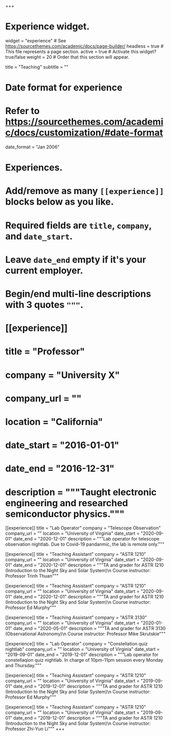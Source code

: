 +++
# Experience widget.
widget = "experience"  # See https://sourcethemes.com/academic/docs/page-builder/
headless = true  # This file represents a page section.
active = true  # Activate this widget? true/false
weight = 20  # Order that this section will appear.

title = "Teaching"
subtitle = ""

# Date format for experience
#   Refer to https://sourcethemes.com/academic/docs/customization/#date-format
date_format = "Jan 2006"

# Experiences.
#   Add/remove as many `[[experience]]` blocks below as you like.
#   Required fields are `title`, `company`, and `date_start`.
#   Leave `date_end` empty if it's your current employer.
#   Begin/end multi-line descriptions with 3 quotes `"""`.

# [[experience]]
#   title = "Professor"
#   company = "University X"
#   company_url = ""
#   location = "California"
#   date_start = "2016-01-01"
#   date_end = "2016-12-31"
#   description = """Taught electronic engineering and researched semiconductor physics."""

[[experience]]
  title = "Lab Operator"
  company = "Telescope Observation"
  company_url = ""
  location = "University of Virginia"
  date_start = "2020-09-01"
  date_end = "2020-12-01"
  description = """Lab operator for telescope observation nightlab. Due to Covid-19 pandanmic, the lab is remote only."""

[[experience]]
  title = "Teaching Assistant"
  company = "ASTR 1210"
  company_url = ""
  location = "University of Virginia"
  date_start = "2020-09-01"
  date_end = "2020-12-01"
  description = """TA and grader for ASTR 1210 (Introduction to the Night Sky and Solar System)\n
Course instructor: Professor Trinh Thuan"""

[[experience]]
  title = "Teaching Assistant"
  company = "ASTR 1210"
  company_url = ""
  location = "University of Virginia"
  date_start = "2020-09-01"
  date_end = "2020-12-01"
  description = """TA and grader for ASTR 1210 (Introduction to the Night Sky and Solar System)\n
Course instructor: Professor Ed Murphy"""

[[experience]]
  title = "Teaching Assistant"
  company = "ASTR 3130"
  company_url = ""
  location = "University of Virginia"
  date_start = "2020-01-01"
  date_end = "2020-05-01"
  description = """TA and grader for ASTR 3130 (Observational Astronomy)\n
Course instructor: Professor Mike Skrutskie"""

[[experience]]
  title = "Lab Operator"
  company = "Constellation quiz nightlab"
  company_url = ""
  location = "University of Virginia"
  date_start = "2019-09-01"
  date_end = "2019-12-01"
  description = """Lab operator for constellaqion quiz nightlab. In charge of 10pm-11pm session every Monday and Thursday."""

[[experience]]
  title = "Teaching Assistant"
  company = "ASTR 1210"
  company_url = ""
  location = "University of Virginia"
  date_start = "2019-09-01"
  date_end = "2019-12-01"
  description = """TA and grader for ASTR 1210 (Introduction to the Night Sky and Solar System)\n
Course instructor: Professor Ed Murphy"""

[[experience]]
  title = "Teaching Assistant"
  company = "ASTR 1210"
  company_url = ""
  location = "University of Virginia"
  date_start = "2019-09-01"
  date_end = "2019-12-01"
  description = """TA and grader for ASTR 1210 (Introduction to the Night Sky and Solar System)\n
Course instructor: Professor Zhi-Yun Li"""
+++

